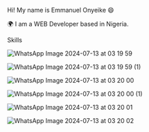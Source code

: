 Hi! My name is Emmanuel Onyeike 😄



🌍  I am a WEB Developer based in Nigeria.

Skills


![WhatsApp Image 2024-07-13 at 03 19 59](https://github.com/user-attachments/assets/6f996dbf-3e55-4ae9-872a-7dc308606e19)

![WhatsApp Image 2024-07-13 at 03 19 59 (1)](https://github.com/user-attachments/assets/17baf076-2134-41b6-b098-fe11ff7feb92)

![WhatsApp Image 2024-07-13 at 03 20 00](https://github.com/user-attachments/assets/7a43309b-d591-413e-a72f-758e8504bdc9)

![WhatsApp Image 2024-07-13 at 03 20 00 (1)](https://github.com/user-attachments/assets/8e48aa9c-f711-4cde-b0c0-a905b8e2c270)

![WhatsApp Image 2024-07-13 at 03 20 01](https://github.com/user-attachments/assets/9bb6cf4b-aafa-49bf-b1d7-3dc6901cca09)

![WhatsApp Image 2024-07-13 at 03 20 02](https://github.com/user-attachments/assets/f63c5bfe-7a9f-4df8-97d0-255511f3cfc0)
